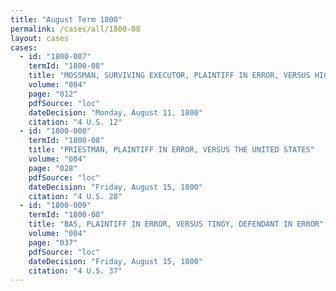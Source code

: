 ```yaml
---
title: "August Term 1800"
permalink: /cases/all/1800-08
layout: cases
cases:
  - id: "1800-007"
    termId: "1800-08"
    title: "MOSSMAN, SURVIVING EXECUTOR, PLAINTIFF IN ERROR, VERSUS HIGGINSON, SURVIVING PARTNER, DEFENDANT IN ERROR"
    volume: "004"
    page: "012"
    pdfSource: "loc"
    dateDecision: "Monday, August 11, 1800"
    citation: "4 U.S. 12"
  - id: "1800-008"
    termId: "1800-08"
    title: "PRIESTMAN, PLAINTIFF IN ERROR, VERSUS THE UNITED STATES"
    volume: "004"
    page: "028"
    pdfSource: "loc"
    dateDecision: "Friday, August 15, 1800"
    citation: "4 U.S. 28"
  - id: "1800-009"
    termId: "1800-08"
    title: "BAS, PLAINTIFF IN ERROR, VERSUS TINGY, DEFENDANT IN ERROR"
    volume: "004"
    page: "037"
    pdfSource: "loc"
    dateDecision: "Friday, August 15, 1800"
    citation: "4 U.S. 37"
---
```

